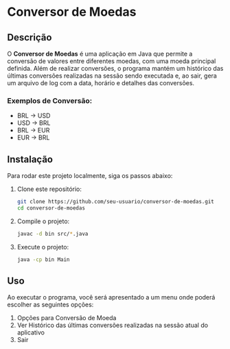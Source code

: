 # Conversor de Moedas

## Descrição
O **Conversor de Moedas** é uma aplicação em Java que permite a conversão de valores entre diferentes moedas, com uma moeda principal definida. Além de realizar conversões, o programa mantém um histórico das últimas conversões realizadas na sessão sendo executada e, ao sair, gera um arquivo de log com a data, horário e detalhes das conversões.

### Exemplos de Conversão:
- BRL -> USD
- USD -> BRL
- BRL -> EUR
- EUR -> BRL

## Instalação
Para rodar este projeto localmente, siga os passos abaixo:

1. Clone este repositório:
    ```bash
    git clone https://github.com/seu-usuario/conversor-de-moedas.git
    cd conversor-de-moedas
    ```

2. Compile o projeto:
    ```bash
    javac -d bin src/*.java
    ```

3. Execute o projeto:
    ```bash
    java -cp bin Main
    ```

## Uso
Ao executar o programa, você será apresentado a um menu onde poderá escolher as seguintes opções:

1. Opções para Conversão de Moeda
2. Ver Histórico das últimas conversões realizadas na sessão atual do aplicativo
3. Sair
